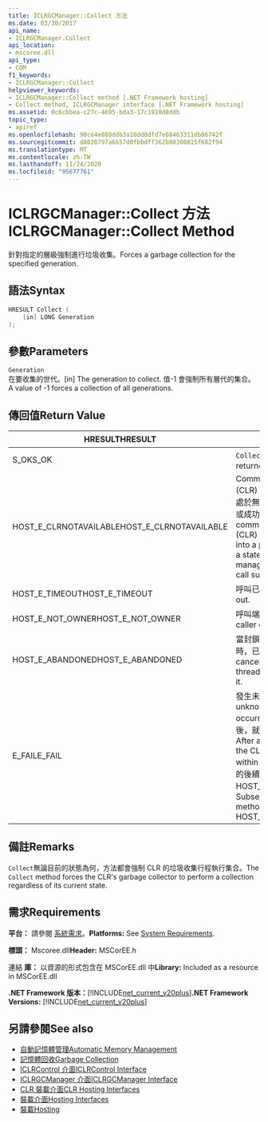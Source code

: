 ```yaml
---
title: ICLRGCManager::Collect 方法
ms.date: 03/30/2017
api_name:
- ICLRGCManager.Collect
api_location:
- mscoree.dll
api_type:
- COM
f1_keywords:
- ICLRGCManager::Collect
helpviewer_keywords:
- ICLRGCManager::Collect method [.NET Framework hosting]
- Collect method, ICLRGCManager interface [.NET Framework hosting]
ms.assetid: 0c6cbbea-c27c-4695-bda3-17c1910d8ddb
topic_type:
- apiref
ms.openlocfilehash: 90ce4e888ddb3a10dd0dfd7e68463311db86742f
ms.sourcegitcommit: d8020797a6657d0fbbdff362b80300815f682f94
ms.translationtype: MT
ms.contentlocale: zh-TW
ms.lasthandoff: 11/24/2020
ms.locfileid: "95677761"
---
```

# <a name="iclrgcmanagercollect-method"></a><span data-ttu-id="6ea9a-102">ICLRGCManager::Collect 方法</span><span class="sxs-lookup"><span data-stu-id="6ea9a-102">ICLRGCManager::Collect Method</span></span>

<span data-ttu-id="6ea9a-103">針對指定的層級強制進行垃圾收集。</span><span class="sxs-lookup"><span data-stu-id="6ea9a-103">Forces a garbage collection for the specified generation.</span></span>  
  
## <a name="syntax"></a><span data-ttu-id="6ea9a-104">語法</span><span class="sxs-lookup"><span data-stu-id="6ea9a-104">Syntax</span></span>  
  
```cpp  
HRESULT Collect (  
    [in] LONG Generation  
);  
```  
  
## <a name="parameters"></a><span data-ttu-id="6ea9a-105">參數</span><span class="sxs-lookup"><span data-stu-id="6ea9a-105">Parameters</span></span>  

 `Generation`  
 <span data-ttu-id="6ea9a-106">在要收集的世代。</span><span class="sxs-lookup"><span data-stu-id="6ea9a-106">[in] The generation to collect.</span></span> <span data-ttu-id="6ea9a-107">值-1 會強制所有層代的集合。</span><span class="sxs-lookup"><span data-stu-id="6ea9a-107">A value of -1 forces a collection of all generations.</span></span>  
  
## <a name="return-value"></a><span data-ttu-id="6ea9a-108">傳回值</span><span class="sxs-lookup"><span data-stu-id="6ea9a-108">Return Value</span></span>  
  
|<span data-ttu-id="6ea9a-109">HRESULT</span><span class="sxs-lookup"><span data-stu-id="6ea9a-109">HRESULT</span></span>|<span data-ttu-id="6ea9a-110">描述</span><span class="sxs-lookup"><span data-stu-id="6ea9a-110">Description</span></span>|  
|-------------|-----------------|  
|<span data-ttu-id="6ea9a-111">S_OK</span><span class="sxs-lookup"><span data-stu-id="6ea9a-111">S_OK</span></span>|<span data-ttu-id="6ea9a-112">`Collect` 傳回成功。</span><span class="sxs-lookup"><span data-stu-id="6ea9a-112">`Collect` returned successfully.</span></span>|  
|<span data-ttu-id="6ea9a-113">HOST_E_CLRNOTAVAILABLE</span><span class="sxs-lookup"><span data-stu-id="6ea9a-113">HOST_E_CLRNOTAVAILABLE</span></span>|<span data-ttu-id="6ea9a-114">Common language runtime (CLR) 尚未載入至進程，或 CLR 處於無法執行 managed 程式碼或成功處理呼叫的狀態。</span><span class="sxs-lookup"><span data-stu-id="6ea9a-114">The common language runtime (CLR) has not been loaded into a process, or the CLR is in a state in which it cannot run managed code or process the call successfully.</span></span>|  
|<span data-ttu-id="6ea9a-115">HOST_E_TIMEOUT</span><span class="sxs-lookup"><span data-stu-id="6ea9a-115">HOST_E_TIMEOUT</span></span>|<span data-ttu-id="6ea9a-116">呼叫已超時。</span><span class="sxs-lookup"><span data-stu-id="6ea9a-116">The call timed out.</span></span>|  
|<span data-ttu-id="6ea9a-117">HOST_E_NOT_OWNER</span><span class="sxs-lookup"><span data-stu-id="6ea9a-117">HOST_E_NOT_OWNER</span></span>|<span data-ttu-id="6ea9a-118">呼叫端沒有擁有鎖定。</span><span class="sxs-lookup"><span data-stu-id="6ea9a-118">The caller does not own the lock.</span></span>|  
|<span data-ttu-id="6ea9a-119">HOST_E_ABANDONED</span><span class="sxs-lookup"><span data-stu-id="6ea9a-119">HOST_E_ABANDONED</span></span>|<span data-ttu-id="6ea9a-120">當封鎖的執行緒或光纖正在等候時，已取消事件。</span><span class="sxs-lookup"><span data-stu-id="6ea9a-120">An event was canceled while a blocked thread or fiber was waiting on it.</span></span>|  
|<span data-ttu-id="6ea9a-121">E_FAIL</span><span class="sxs-lookup"><span data-stu-id="6ea9a-121">E_FAIL</span></span>|<span data-ttu-id="6ea9a-122">發生未知的嚴重失敗。</span><span class="sxs-lookup"><span data-stu-id="6ea9a-122">An unknown catastrophic failure occurred.</span></span> <span data-ttu-id="6ea9a-123">在方法傳回 E_FAIL 之後，就無法在進程中使用 CLR。</span><span class="sxs-lookup"><span data-stu-id="6ea9a-123">After a method returns E_FAIL, the CLR is no longer usable within the process.</span></span> <span data-ttu-id="6ea9a-124">對裝載方法的後續呼叫會傳回 HOST_E_CLRNOTAVAILABLE。</span><span class="sxs-lookup"><span data-stu-id="6ea9a-124">Subsequent calls to hosting methods return HOST_E_CLRNOTAVAILABLE.</span></span>|  
  
## <a name="remarks"></a><span data-ttu-id="6ea9a-125">備註</span><span class="sxs-lookup"><span data-stu-id="6ea9a-125">Remarks</span></span>  

 <span data-ttu-id="6ea9a-126">`Collect`無論目前的狀態為何，方法都會強制 CLR 的垃圾收集行程執行集合。</span><span class="sxs-lookup"><span data-stu-id="6ea9a-126">The `Collect` method forces the CLR's garbage collector to perform a collection regardless of its current state.</span></span>  
  
## <a name="requirements"></a><span data-ttu-id="6ea9a-127">需求</span><span class="sxs-lookup"><span data-stu-id="6ea9a-127">Requirements</span></span>  

 <span data-ttu-id="6ea9a-128">**平台：** 請參閱 [系統需求](../../get-started/system-requirements.md)。</span><span class="sxs-lookup"><span data-stu-id="6ea9a-128">**Platforms:** See [System Requirements](../../get-started/system-requirements.md).</span></span>  
  
 <span data-ttu-id="6ea9a-129">**標頭：** Mscoree.dll</span><span class="sxs-lookup"><span data-stu-id="6ea9a-129">**Header:** MSCorEE.h</span></span>  
  
 <span data-ttu-id="6ea9a-130">連結 **庫：** 以資源的形式包含在 MSCorEE.dll 中</span><span class="sxs-lookup"><span data-stu-id="6ea9a-130">**Library:** Included as a resource in MSCorEE.dll</span></span>  
  
 <span data-ttu-id="6ea9a-131">**.NET Framework 版本：**[!INCLUDE[net_current_v20plus](../../../../includes/net-current-v20plus-md.md)]</span><span class="sxs-lookup"><span data-stu-id="6ea9a-131">**.NET Framework Versions:** [!INCLUDE[net_current_v20plus](../../../../includes/net-current-v20plus-md.md)]</span></span>  
  
## <a name="see-also"></a><span data-ttu-id="6ea9a-132">另請參閱</span><span class="sxs-lookup"><span data-stu-id="6ea9a-132">See also</span></span>

- [<span data-ttu-id="6ea9a-133">自動記憶體管理</span><span class="sxs-lookup"><span data-stu-id="6ea9a-133">Automatic Memory Management</span></span>](../../../standard/automatic-memory-management.md)
- [<span data-ttu-id="6ea9a-134">記憶體回收</span><span class="sxs-lookup"><span data-stu-id="6ea9a-134">Garbage Collection</span></span>](../../../standard/garbage-collection/index.md)
- [<span data-ttu-id="6ea9a-135">ICLRControl 介面</span><span class="sxs-lookup"><span data-stu-id="6ea9a-135">ICLRControl Interface</span></span>](iclrcontrol-interface.md)
- [<span data-ttu-id="6ea9a-136">ICLRGCManager 介面</span><span class="sxs-lookup"><span data-stu-id="6ea9a-136">ICLRGCManager Interface</span></span>](iclrgcmanager-interface.md)
- [<span data-ttu-id="6ea9a-137">CLR 裝載介面</span><span class="sxs-lookup"><span data-stu-id="6ea9a-137">CLR Hosting Interfaces</span></span>](clr-hosting-interfaces.md)
- [<span data-ttu-id="6ea9a-138">裝載介面</span><span class="sxs-lookup"><span data-stu-id="6ea9a-138">Hosting Interfaces</span></span>](hosting-interfaces.md)
- [<span data-ttu-id="6ea9a-139">裝載</span><span class="sxs-lookup"><span data-stu-id="6ea9a-139">Hosting</span></span>](index.md)

